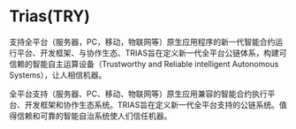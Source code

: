 # Trias(TRY)

支持全平台（服务器，PC，移动，物联网等）原生应用程序的新一代智能合约运行平台、开发框架、与协作生态、TRIAS旨在定义新一代全平台公链体系，构建可信赖的智能自主运算设备（Trustworthy and Reliable intelligent Autonomous Systems），让人相信机器。

全平台支持（服务器、PC、移动、物联网等）原生应用兼容的智能合约执行平台、开发框架和协作生态系统。TRIAS旨在定义新一代全平台支持的公链系统。值得信赖和可靠的智能自治系统使人们信任机器。


